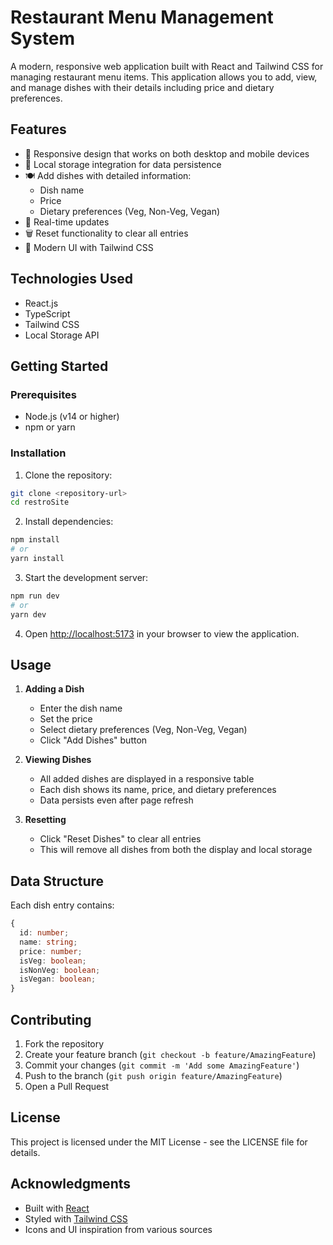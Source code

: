 # Restaurant Menu Management System

A modern, responsive web application built with React and Tailwind CSS for managing restaurant menu items. This application allows you to add, view, and manage dishes with their details including price and dietary preferences.

## Features

- 📱 Responsive design that works on both desktop and mobile devices
- 💾 Local storage integration for data persistence
- 🍽️ Add dishes with detailed information:
  - Dish name
  - Price
  - Dietary preferences (Veg, Non-Veg, Vegan)
- 🔄 Real-time updates
- 🗑️ Reset functionality to clear all entries
- 🎨 Modern UI with Tailwind CSS

## Technologies Used

- React.js
- TypeScript
- Tailwind CSS
- Local Storage API

## Getting Started

### Prerequisites

- Node.js (v14 or higher)
- npm or yarn

### Installation

1. Clone the repository:
```bash
git clone <repository-url>
cd restroSite
```

2. Install dependencies:
```bash
npm install
# or
yarn install
```

3. Start the development server:
```bash
npm run dev
# or
yarn dev
```

4. Open [http://localhost:5173](http://localhost:5173) in your browser to view the application.

## Usage

1. **Adding a Dish**
   - Enter the dish name
   - Set the price
   - Select dietary preferences (Veg, Non-Veg, Vegan)
   - Click "Add Dishes" button

2. **Viewing Dishes**
   - All added dishes are displayed in a responsive table
   - Each dish shows its name, price, and dietary preferences
   - Data persists even after page refresh

3. **Resetting**
   - Click "Reset Dishes" to clear all entries
   - This will remove all dishes from both the display and local storage

## Data Structure

Each dish entry contains:
```typescript
{
  id: number;
  name: string;
  price: number;
  isVeg: boolean;
  isNonVeg: boolean;
  isVegan: boolean;
}
```

## Contributing

1. Fork the repository
2. Create your feature branch (`git checkout -b feature/AmazingFeature`)
3. Commit your changes (`git commit -m 'Add some AmazingFeature'`)
4. Push to the branch (`git push origin feature/AmazingFeature`)
5. Open a Pull Request

## License

This project is licensed under the MIT License - see the LICENSE file for details.

## Acknowledgments

- Built with [React](https://reactjs.org/)
- Styled with [Tailwind CSS](https://tailwindcss.com/)
- Icons and UI inspiration from various sources
